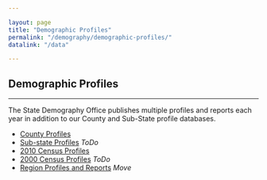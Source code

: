 ```yaml
---

layout: page
title: "Demographic Profiles"
permalink: "/demography/demographic-profiles/"
datalink: "/data"

---
```


## Demographic Profiles

- - -

The State Demography Office publishes multiple profiles and reports each year in addition to our County and Sub-State profile databases.

- [County Profiles](/population/data/county-profile#county-demographic-profiles)
- [Sub-state Profiles](https://dola.colorado.gov/demog_webapps/psr_parameters.jsf) *ToDo*
- [2010 Census Profiles](/census-acs/2010-census-data#census-data-for-colorado-2010)
- [2000 Census Profiles](http://dola.colorado.gov/dlg/demog/census_profiles.html) *ToDo*
- [Region Profiles and Reports](http://dola.colorado.gov/dlg/demog/region_profiles.html) *Move*